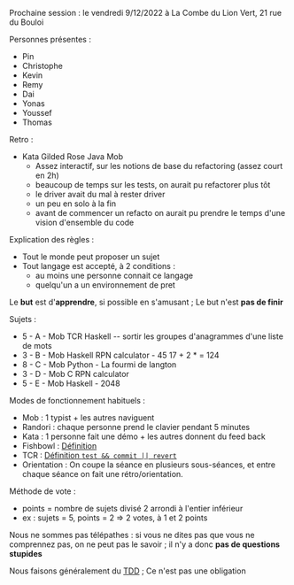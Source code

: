 Prochaine session : le vendredi 9/12/2022 à La Combe du Lion Vert, 21 rue du Bouloi

Personnes présentes :
- Pin
- Christophe
- Kevin
- Remy
- Dai
- Yonas
- Youssef
- Thomas

Retro :
- Kata Gilded Rose Java Mob 
   - Assez interactif, sur les notions de base du refactoring (assez court en 2h)
   - beaucoup de temps sur les tests, on aurait pu refactorer plus tôt
   - le driver avait du mal à rester driver
   - un peu en solo à la fin
   - avant de commencer un  refacto on aurait pu prendre le temps d'une vision d'ensemble du code

Explication des règles :
- Tout le monde peut proposer un sujet
- Tout langage est accepté, à 2 conditions :
  - au moins une personne connait ce langage
  - quelqu'un a un environnement de pret

Le **but** est d'**apprendre**, si possible en s'amusant ;
Le but n'est **pas de finir**

Sujets :
- 5 - A - Mob TCR Haskell -- sortir les groupes d'anagrammes d'une liste de mots
- 3 - B - Mob Haskell RPN calculator - 45 17 + 2 * = 124 
- 8 - C - Mob Python - La fourmi de langton  
- 3 - D - Mob C RPN calculator 
- 5 - E - Mob Haskell - 2048


Modes de fonctionnement habituels :
- Mob : 1 typist + les autres naviguent
- Randori : chaque personne prend le clavier pendant 5 minutes
- Kata : 1 personne fait une démo + les autres donnent du feed back
- Fishbowl : [Définition](https://en.wikipedia.org/wiki/Fishbowl_(conversation))
- TCR : [Définition `test && commit || revert`](https://medium.com/@kentbeck_7670/test-commit-revert-870bbd756864)
- Orientation : On coupe la séance en plusieurs sous-séances,
  et entre chaque séance on fait une rétro/orientation.

Méthode de vote :
- points = nombre de sujets divisé 2 arrondi à l'entier inférieur
- ex : sujets = 5, points = 2 => 2 votes, à 1 et 2 points

Nous ne sommes pas télépathes :
si vous ne dites pas que vous ne comprennez pas, on ne peut pas le savoir ;
il n'y a donc **pas de questions stupides**

Nous faisons généralement du [TDD](https://fr.wikipedia.org/wiki/Test_driven_development) ;
Ce n'est pas une obligation
